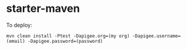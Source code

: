 # starter-maven
To deploy:

``` shell
mvn clean install -Ptest -Dapigee.org=(my org) -Dapigee.username=(email) -Dapigee.password=(password)
```
